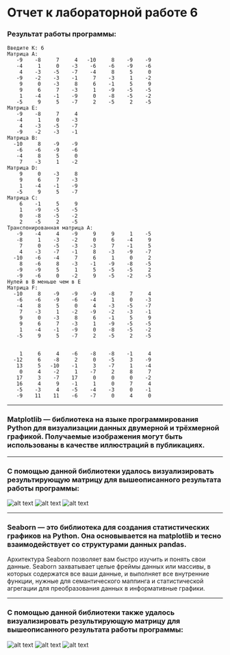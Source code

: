 # Отчет к лабораторной работе 6
### Результат работы программы:
```Введите N: 8
Введите K: 6
Матрица А: 
   -9    -8     7     4   -10     8    -9    -9 
   -4     1     0    -3    -6    -6    -9    -6 
    4    -3    -5    -7    -4     8     5     0 
   -9    -2    -3    -1     7    -3     1    -2 
    9     0    -3     8     6    -1     5     9 
    9     6     7    -3     1    -9    -5    -5 
    1    -4    -1    -9     0    -8    -5    -2 
   -5     9     5    -7     2    -5     2    -5 
Матрица E: 
   -9    -8     7     4 
   -4     1     0    -3 
    4    -3    -5    -7 
   -9    -2    -3    -1 
Матрица B: 
  -10     8    -9    -9 
   -6    -6    -9    -6 
   -4     8     5     0 
    7    -3     1    -2 
Матрица D: 
    9     0    -3     8 
    9     6     7    -3 
    1    -4    -1    -9 
   -5     9     5    -7 
Матрица C: 
    6    -1     5     9 
    1    -9    -5    -5 
    0    -8    -5    -2 
    2    -5     2    -5 
Транспонированная матрица A: 
   -9    -4     4    -9     9     9     1    -5 
   -8     1    -3    -2     0     6    -4     9 
    7     0    -5    -3    -3     7    -1     5 
    4    -3    -7    -1     8    -3    -9    -7 
  -10    -6    -4     7     6     1     0     2 
    8    -6     8    -3    -1    -9    -8    -5 
   -9    -9     5     1     5    -5    -5     2 
   -9    -6     0    -2     9    -5    -2    -5 
Нулей в B меньше чем в E
Матрица F: 
  -10     8    -9    -9    -9    -8     7     4 
   -6    -6    -9    -6    -4     1     0    -3 
   -4     8     5     0     4    -3    -5    -7 
    7    -3     1    -2    -9    -2    -3    -1 
    9     0    -3     8     6    -1     5     9 
    9     6     7    -3     1    -9    -5    -5 
    1    -4    -1    -9     0    -8    -5    -2 
   -5     9     5    -7     2    -5     2    -5 


    1     6     4    -6    -8    -8    -1     4 
  -12     6    -8     2     0    -5     3    -9 
   13     5   -10    -1     3    -7     1    -4 
    0     4    -2     1    -7     2     8     7 
   17     3    -7    17     0     0     0    -2 
   16     4     9    -1     1     0     7     4 
   -5    -3     4    -5    -4    -3     0    -1 
   -9    11    11    -6    -7     0     4     0 
```
___
### Matplotlib — библиотека на языке программирования Python для визуализации данных двумерной и трёхмерной графикой. Получаемые изображения могут быть использованы в качестве иллюстраций в публикациях.
___
### С помощью данной библиотеки удалось визуализировать результирующую матрицу для вышеописанного результата работы программы: 
![alt text](https://github.com/incredibledrianlinnov/lab6/blob/main/report_images/Figure_1.png "Figure_1.png")
![alt text](https://github.com/incredibledrianlinnov/lab6/blob/main/report_images/Figure_2.png "Figure_2.png")
![alt text](https://github.com/incredibledrianlinnov/lab6/blob/main/report_images/Figure_3.png "Figure_3.png")
___
### Seaborn — это библиотека для создания статистических графиков на Python. Она основывается на matplotlib и тесно взаимодействует со структурами данных pandas.
Архитектура Seaborn позволяет вам быстро изучить и понять свои данные. Seaborn захватывает целые фреймы данных или массивы, в которых содержатся все ваши данные, и выполняет все внутренние функции, нужные для семантического маппинга и статистической агрегации для преобразования данных в информативные графики.
___
### С помощью данной библиотеки также удалось визуализировать результирующую матрицу для вышеописанного результата работы программы:
![alt text](https://github.com/incredibledrianlinnov/lab6/blob/main/report_images/Figure_4.png "Figure_4.png")
![alt text](https://github.com/incredibledrianlinnov/lab6/blob/main/report_images/Figure_5.png "Figure_5.png")
![alt text](https://github.com/incredibledrianlinnov/lab6/blob/main/report_images/Figure_6.png "Figure_6.png")